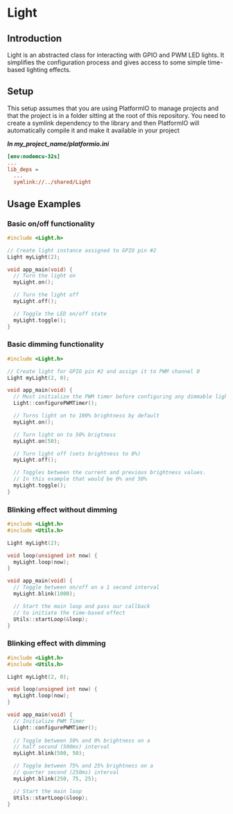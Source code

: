 # Light

## Introduction
Light is an abstracted class for interacting with GPIO and PWM LED lights. It simplifies the configuration process and gives access to some simple time-based lighting effects.

## Setup
This setup assumes that you are using PlatformIO to manage projects and that the project is in a folder sitting at the root of this repository. You need to create a symlink dependency to the library and then PlatformIO will automatically compile it and make it available in your project

_**In my_project_name/platformio.ini**_
```ini
[env:nodemcu-32s]
...
lib_deps =
  ...
  symlink://../shared/Light
```

## Usage Examples

### Basic on/off functionality

```cpp
#include <Light.h>

// Create light instance assigned to GPIO pin #2
Light myLight(2);

void app_main(void) {
  // Turn the light on
  myLight.on();

  // Turn the light off
  myLight.off();

  // Toggle the LED on/off state
  myLight.toggle();
}
```

### Basic dimming functionality

```cpp
#include <Light.h>

// Create light for GPIO pin #2 and assign it to PWM channel 0
Light myLight(2, 0);

void app_main(void) {
  // Must initialize the PWM timer before configuring any dimmable lights
  Light::configurePWMTimer();

  // Turns light on to 100% brightness by default
  myLight.on();

  // Turn light on to 50% brigtness
  myLight.on(50);

  // Turn light off (sets brightness to 0%)
  myLight.off();

  // Toggles between the current and previous brightness values.
  // In this example that would be 0% and 50%
  myLight.toggle();
}
```

### Blinking effect without dimming

```cpp
#include <Light.h>
#include <Utils.h>

Light myLight(2);

void loop(unsigned int now) {
  myLight.loop(now);
}

void app_main(void) {
  // Toggle between on/off on a 1 second interval
  myLight.blink(1000);

  // Start the main loop and pass our callback
  // to initiate the time-based effect
  Utils::startLoop(&loop);
}
```

### Blinking effect with dimming

```cpp
#include <Light.h>
#include <Utils.h>

Light myLight(2, 0);

void loop(unsigned int now) {
  myLight.loop(now);
}

void app_main(void) {
  // Initialize PWM Timer
  Light::configurePWMTimer();
  
  // Toggle between 50% and 0% brightness on a
  // half second (500ms) interval
  myLight.blink(500, 50);

  // Toggle between 75% and 25% brightness on a
  // quarter second (250ms) interval
  myLight.blink(250, 75, 25);

  // Start the main loop
  Utils::startLoop(&loop);
}
```